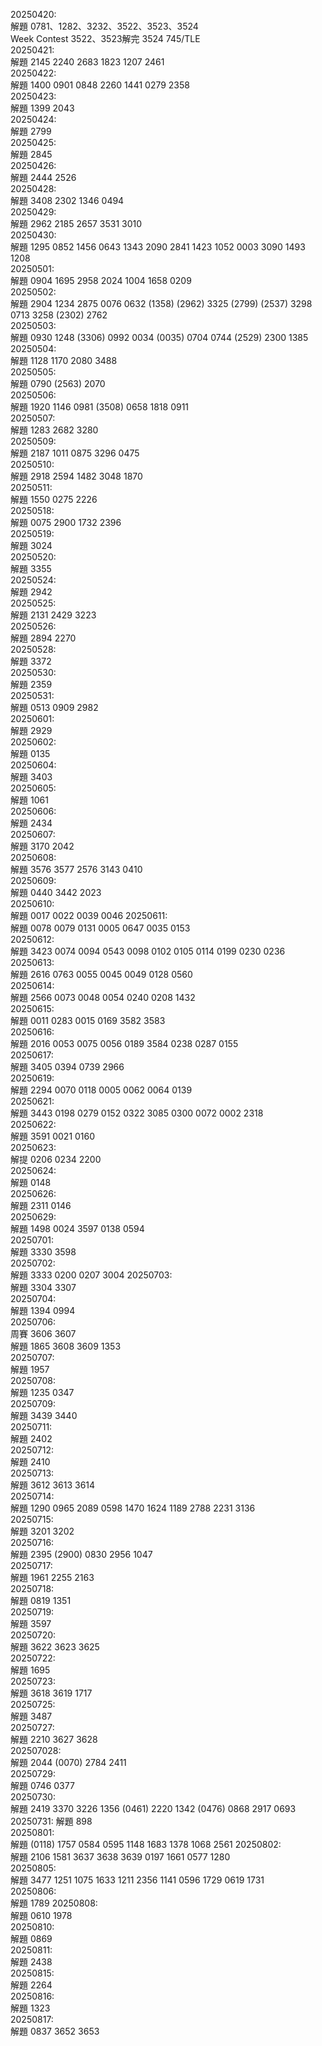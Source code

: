 20250420:  
解題 0781、1282、3232、3522、3523、3524  
Week Contest 3522、3523解完 3524 745/TLE  
20250421:  
解題 2145  2240 2683 1823 1207 2461   
20250422:  
解題 1400 0901 0848 2260 1441 0279 2358  
20250423:  
解題 1399 2043  
20250424:  
解題 2799  
20250425:  
解題 2845  
20250426:  
解題 2444 2526  
20250428:  
解題 3408 2302 1346 0494  
20250429:  
解題 2962 2185 2657 3531 3010  
20250430:  
解題 1295 0852 1456 0643 1343 2090 2841 1423 1052 0003 3090 1493 1208   
20250501:  
解題 0904 1695 2958 2024 1004 1658 0209  
20250502:  
解題 2904 1234 2875 0076 0632 (1358) (2962) 3325 (2799) (2537) 3298 0713 3258 (2302) 2762  
20250503:  
解題 0930 1248 (3306) 0992 0034 (0035) 0704 0744 (2529) 2300 1385  
20250504:  
解題 1128 1170 2080 3488  
20250505:  
解題 0790 (2563) 2070  
20250506:  
解題 1920 1146 0981 (3508) 0658 1818 0911  
20250507:  
解題 1283 2682 3280  
20250509:  
解題 2187 1011 0875 3296 0475  
20250510:  
解題 2918 2594 1482 3048 1870  
20250511:  
解題 1550 0275 2226   
20250518:  
解題 0075 2900 1732 2396  
20250519:  
解題 3024  
20250520:  
解題 3355  
20250524:  
解題 2942  
20250525:  
解題 2131 2429 3223  
20250526:  
解題 2894 2270  
20250528:  
解題 3372  
20250530:  
解題 2359  
20250531:  
解題 0513 0909 2982  
20250601:  
解題 2929  
20250602:  
解題 0135  
20250604:  
解題 3403  
20250605:  
解題 1061  
20250606:  
解題 2434  
20250607:  
解題 3170 2042   
20250608:  
解題 3576 3577 2576 3143 0410  
20250609:  
解題 0440 3442 2023  
20250610:  
解題 0017 0022 0039 0046 
20250611:  
解題 0078 0079 0131 0005 0647 0035 0153   
20250612:  
解題 3423 0074 0094 0543 0098 0102 0105 0114 0199 0230 0236   
20250613:  
解題 2616 0763 0055 0045 0049 0128 0560  
20250614:  
解題 2566 0073 0048 0054 0240 0208 1432  
20250615:  
解題 0011 0283 0015 0169 3582 3583  
20250616:  
解題 2016 0053 0075 0056 0189 3584 0238 0287 0155  
20250617:  
解題 3405 0394 0739	2966  
20250619:  
解題 2294 0070 0118 0005 0062 0064 0139  
20250621:	
解題 3443 0198 0279 0152 0322 3085 0300 0072 0002  2318  
20250622:  
解題 3591 0021 0160   
20250623:  
解提 0206 0234 2200  
20250624:  
解題 0148   
20250626:  
解題 2311 0146   
20250629:  
解題 1498 0024 3597 0138 0594  
20250701:  
解題 3330 3598   
20250702:  
解題 3333 0200 0207 3004 
20250703:  
解題 3304 3307   
20250704:  
解題 1394 0994  
20250706:  
周賽 3606 3607  
解題 1865 3608 3609 1353  
20250707:  
解題 1957   
20250708:  
解題 1235 0347  
20250709:  
解題 3439 3440  
20250711:  
解題 2402   
20250712:  
解題 2410  
20250713:  
解題 3612 3613 3614   
20250714:  
解題 1290 0965 2089 0598 1470 1624 1189 2788 2231 3136  
20250715:  
解題 3201 3202  
20250716:  
解題 2395 (2900) 0830 2956  1047  
20250717:  
解題 1961 2255 2163  
20250718:  
解題 0819 1351   
20250719:  
解題 3597  
20250720:  
解題 3622 3623 3625  
20250722:  
解題 1695  
20250723:  
解題 3618 3619 1717   
20250725:  
解題 3487  
20250727:  
解題 2210 3627 3628   
202507028:  
解題 2044 (0070) 2784 2411  
20250729:  
解題 0746 0377   
20250730:  
解題 2419 3370 3226 1356 (0461) 2220 1342 (0476) 0868 2917 0693   
20250731:
解題 898  
20250801:  
解題 (0118) 1757 0584 0595 1148 1683 1378 1068 2561
20250802:  
解題 2106 1581 3637 3638 3639 0197 1661 0577 1280  
20250805:  
解題 3477 1251 1075 1633 1211 2356 1141 0596 1729 0619 1731   
20250806:  
解題 1789 
20250808:  
解題 0610 1978  
20250810:  
解題 0869  
20250811:  
解題 2438  
20250815:  
解題 2264  
20250816:  
解題 1323   
20250817:  
解題 0837 3652 3653  